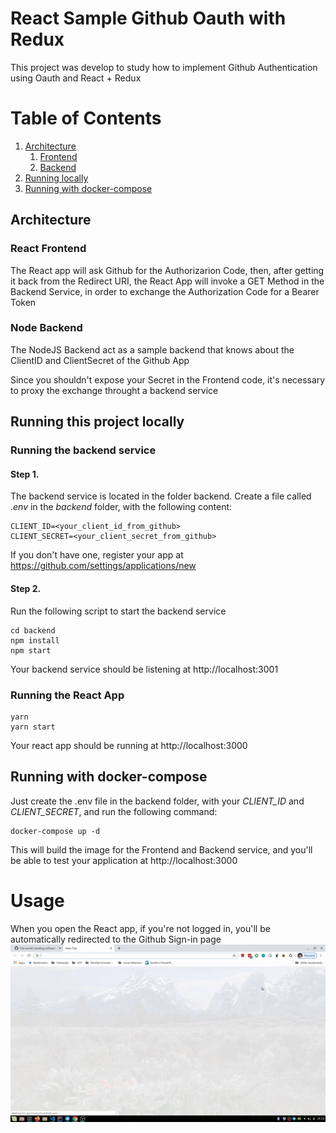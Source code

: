 # React Sample Github Oauth with Redux
This project was develop to study how to implement Github Authentication using Oauth and React + Redux

# Table of Contents
1. [Architecture](#architecture)
    1. [Frontend](#react-frontend)
    2. [Backend](#node-backend)
2. [Running locally](#running-this-project-locally)
3. [Running with docker-compose](#running-with-docker-compose)
## Architecture

### React Frontend
The React app will ask Github for the Authorizarion Code, then, after getting it back
from the Redirect URI, the React App will invoke a GET Method in the Backend Service,
in order to exchange the Authorization Code for a Bearer Token

### Node Backend

The NodeJS Backend act as a sample backend that knows about the ClientID and ClientSecret of the Github App

Since you shouldn't expose your Secret in the Frontend code, it's necessary to proxy the exchange throught a backend service

## Running this project locally

### Running the backend service

#### Step 1.
The backend service is located in the folder backend.
Create a file called *.env* in the *backend* folder, with the following content:

```dotenv
CLIENT_ID=<your_client_id_from_github>
CLIENT_SECRET=<your_client_secret_from_github>
```

If you don't have one, register your app at https://github.com/settings/applications/new

#### Step 2.

Run the following script to start the backend service
```shell script
cd backend
npm install
npm start
```

Your backend service should be listening at http://localhost:3001

### Running the React App

```shell script
yarn
yarn start
```

Your react app should be running at http://localhost:3000


## Running with docker-compose

Just create the .env file in the backend folder, with your *CLIENT_ID* and *CLIENT_SECRET*, and run the following command:
```shell script
docker-compose up -d
```

This will build the image for the Frontend and Backend service, and you'll be able to test your application at http://localhost:3000
# Usage

When you open the React app, if you're not logged in, you'll be automatically redirected to the Github Sign-in page
![Usage Gif](./usage.gif)